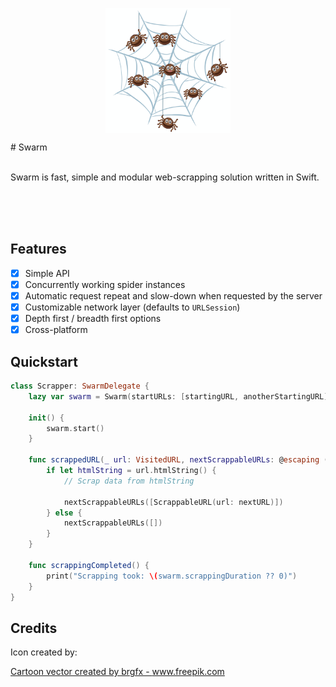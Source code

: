 <p align="center">
<img align="center" width="200" height="200" src="icon.png">
  
  <p align="justify"> # Swarm  </p>
  <br>
Swarm is fast, simple and modular web-scrapping solution written in Swift.
</p>


<br><br><br>

## Features

- [x] Simple API
- [x] Concurrently working spider instances
- [x] Automatic request repeat and slow-down when requested by the server
- [x] Customizable network layer (defaults to `URLSession`)
- [x] Depth first / breadth first options
- [x] Cross-platform

## Quickstart

```swift
class Scrapper: SwarmDelegate {
    lazy var swarm = Swarm(startURLs: [startingURL, anotherStartingURL], delegate: self)
    
    init() {
        swarm.start()
    }
    
    func scrappedURL(_ url: VisitedURL, nextScrappableURLs: @escaping ([ScrappableURL]) -> Void) {
        if let htmlString = url.htmlString() {
            // Scrap data from htmlString
            
            nextScrappableURLs([ScrappableURL(url: nextURL)])
        } else {
            nextScrappableURLs([])
        }
    }
    
    func scrappingCompleted() {
        print("Scrapping took: \(swarm.scrappingDuration ?? 0)")
    }
}
```

## Credits 

Icon created by: 

<a href="https://www.freepik.com/vectors/cartoon">Cartoon vector created by brgfx - www.freepik.com</a>
